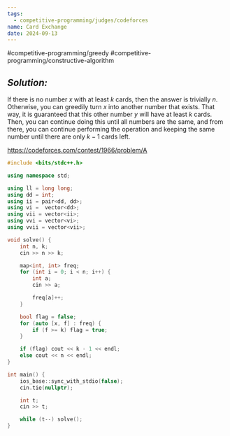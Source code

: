 ```yaml
---
tags:
  - competitive-programming/judges/codeforces
name: Card Exchange
date: 2024-09-13
---
```

#competitive-programming/greedy #competitive-programming/constructive-algorithm 
## _Solution:_
If there is no number $x$ with at least $k$ cards, then the answer is trivially $n$. Otherwise, you can greedily turn $x$ into another number that exists. That way, it is guaranteed that this other number $y$ will have at least $k$ cards. Then, you can continue doing this until all numbers are the same, and from there, you can continue performing the operation and keeping the same number until there are only $k-1$ cards left.

https://codeforces.com/contest/1966/problem/A
```cpp
#include <bits/stdc++.h>

using namespace std;

using ll = long long;
using dd = int;
using ii = pair<dd, dd>;
using vi =  vector<dd>;
using vii = vector<ii>;
using vvi = vector<vi>;
using vvii = vector<vii>;

void solve() {
    int n, k;
    cin >> n >> k;

    map<int, int> freq;
    for (int i = 0; i < n; i++) {
        int a;
        cin >> a;

        freq[a]++;
    }

    bool flag = false;
    for (auto [x, f] : freq) {
        if (f >= k) flag = true;
    }

    if (flag) cout << k - 1 << endl;
    else cout << n << endl;
}

int main() {
    ios_base::sync_with_stdio(false);
    cin.tie(nullptr);

    int t;
    cin >> t;

    while (t--) solve();
}
```